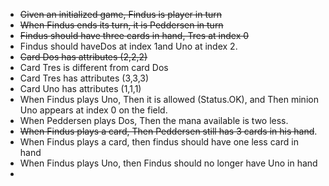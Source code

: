 - ~~Given an initialized game, Findus is player in turn~~
- ~~When Findus ends its turn, it is Peddersen in turn~~
- ~~Findus should have three cards in hand, Tres at index 0~~
- Findus should haveDos at index 1and Uno at index 2.
- ~~Card Dos has attributes (2,2,2)~~
- Card Tres is different from card Dos
- Card Tres has attributes (3,3,3)
- Card Uno has attributes (1,1,1)
- When Findus plays Uno, Then it is allowed (Status.OK), and Then minion Uno appears at index 0 on the field.
- When Peddersen plays Dos, Then the mana available is two less.
- ~~When Findus plays a card, Then Peddersen still has 3 cards in his hand~~.
- When Findus plays a card, then findus should have one less card in hand
- When Findus plays Uno, then Findus should no longer have Uno in hand 
- 
